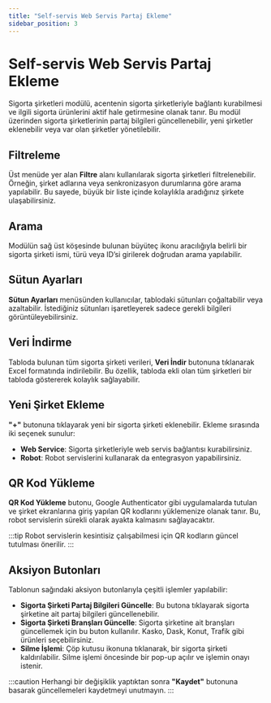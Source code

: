```yaml
---
title: "Self-servis Web Servis Partaj Ekleme"
sidebar_position: 3
---
```


# Self-servis Web Servis Partaj Ekleme

Sigorta şirketleri modülü, acentenin sigorta şirketleriyle bağlantı kurabilmesi ve ilgili sigorta ürünlerini aktif hale getirmesine olanak tanır. Bu modül üzerinden sigorta şirketlerinin partaj bilgileri güncellenebilir, yeni şirketler eklenebilir veya var olan şirketler yönetilebilir.

## Filtreleme

Üst menüde yer alan **Filtre** alanı kullanılarak sigorta şirketleri filtrelenebilir. Örneğin, şirket adlarına veya senkronizasyon durumlarına göre arama yapılabilir. Bu sayede, büyük bir liste içinde kolaylıkla aradığınız şirkete ulaşabilirsiniz.

## Arama

Modülün sağ üst köşesinde bulunan büyüteç ikonu aracılığıyla belirli bir sigorta şirketi ismi, türü veya ID’si girilerek doğrudan arama yapılabilir.

## Sütun Ayarları

**Sütun Ayarları** menüsünden kullanıcılar, tablodaki sütunları çoğaltabilir veya azaltabilir. İstediğiniz sütunları işaretleyerek sadece gerekli bilgileri görüntüleyebilirsiniz.

## Veri İndirme

Tabloda bulunan tüm sigorta şirketi verileri, **Veri İndir** butonuna tıklanarak Excel formatında indirilebilir. Bu özellik, tabloda ekli olan tüm şirketleri bir tabloda göstererek kolaylık sağlayabilir.

## Yeni Şirket Ekleme

**"+"** butonuna tıklayarak yeni bir sigorta şirketi eklenebilir. Ekleme sırasında iki seçenek sunulur:

- **Web Service**: Sigorta şirketleriyle web servis bağlantısı kurabilirsiniz.
- **Robot**: Robot servislerini kullanarak da entegrasyon yapabilirsiniz.

## QR Kod Yükleme

**QR Kod Yükleme** butonu, Google Authenticator gibi uygulamalarda tutulan ve şirket ekranlarına giriş yapılan QR kodlarını yüklemenize olanak tanır. Bu, robot servislerin sürekli olarak ayakta kalmasını sağlayacaktır.

:::tip
Robot servislerin kesintisiz çalışabilmesi için QR kodların güncel tutulması önerilir.
:::

## Aksiyon Butonları

Tablonun sağındaki aksiyon butonlarıyla çeşitli işlemler yapılabilir:

- **Sigorta Şirketi Partaj Bilgileri Güncelle**: Bu butona tıklayarak sigorta şirketine ait partaj bilgileri güncellenebilir.
- **Sigorta Şirketi Branşları Güncelle**: Sigorta şirketine ait branşları güncellemek için bu buton kullanılır. Kasko, Dask, Konut, Trafik gibi ürünleri seçebilirsiniz.
- **Silme İşlemi**: Çöp kutusu ikonuna tıklanarak, bir sigorta şirketi kaldırılabilir. Silme işlemi öncesinde bir pop-up açılır ve işlemin onayı istenir.

:::caution
Herhangi bir değişiklik yaptıktan sonra **"Kaydet"** butonuna basarak güncellemeleri kaydetmeyi unutmayın.
:::


